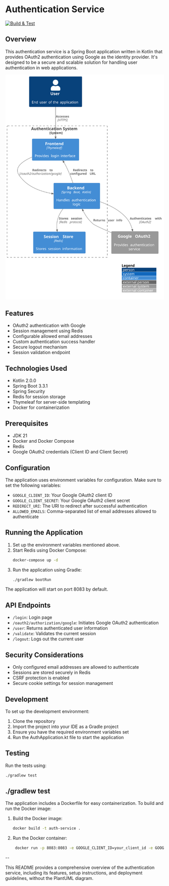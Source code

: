 # Authentication Service

[![Build & Test](https://github.com/ktenman/auth/actions/workflows/ci.yml/badge.svg)](https://github.com/ktenman/auth/actions/workflows/ci.yml)

## Overview

This authentication service is a Spring Boot application written in Kotlin that provides OAuth2 authentication using
Google as the identity provider. It's designed to be a secure and scalable solution for handling user authentication in
web applications.

![System Architecture](./screenshots/architecture.svg)

## Features

- OAuth2 authentication with Google
- Session management using Redis
- Configurable allowed email addresses
- Custom authentication success handler
- Secure logout mechanism
- Session validation endpoint

## Technologies Used

- Kotlin 2.0.0
- Spring Boot 3.3.1
- Spring Security
- Redis for session storage
- Thymeleaf for server-side templating
- Docker for containerization

## Prerequisites

- JDK 21
- Docker and Docker Compose
- Redis
- Google OAuth2 credentials (Client ID and Client Secret)

## Configuration

The application uses environment variables for configuration. Make sure to set the following variables:

- `GOOGLE_CLIENT_ID`: Your Google OAuth2 client ID
- `GOOGLE_CLIENT_SECRET`: Your Google OAuth2 client secret
- `REDIRECT_URI`: The URI to redirect after successful authentication
- `ALLOWED_EMAILS`: Comma-separated list of email addresses allowed to authenticate

## Running the Application

1. Set up the environment variables mentioned above.
2. Start Redis using Docker Compose:
   ```bash
   docker-compose up -d
    ```
3. Run the application using Gradle:
   ```bash
   ./gradlew bootRun
   ```

The application will start on port 8083 by default.

## API Endpoints

* `/login`: Login page
* `/oauth2/authorization/google`: Initiates Google OAuth2 authentication
* `/user`: Returns authenticated user information
* `/validate`: Validates the current session
* `/logout`: Logs out the current user

## Security Considerations

- Only configured email addresses are allowed to authenticate
- Sessions are stored securely in Redis
- CSRF protection is enabled
- Secure cookie settings for session management

## Development

To set up the development environment:

1. Clone the repository
2. Import the project into your IDE as a Gradle project
3. Ensure you have the required environment variables set
4. Run the AuthApplication.kt file to start the application

## Testing

Run the tests using:
```bash
./gradlew test
```

## ./gradlew test

The application includes a Dockerfile for easy containerization. To build and run the Docker image:

1. Build the Docker image:
   ```bash
   docker build -t auth-service .
   ```

2. Run the Docker container:
   ```bash
    docker run -p 8083:8083 -e GOOGLE_CLIENT_ID=your_client_id -e GOOGLE_CLIENT_SECRET=your_client_secret -e REDIRECT_URI=your_redirect_uri -e ALLOWED_EMAILS=allowed@email.com auth-service
    ```

--

This README provides a comprehensive overview of the authentication service, including its features, setup instructions,
and deployment guidelines, without the PlantUML diagram.
